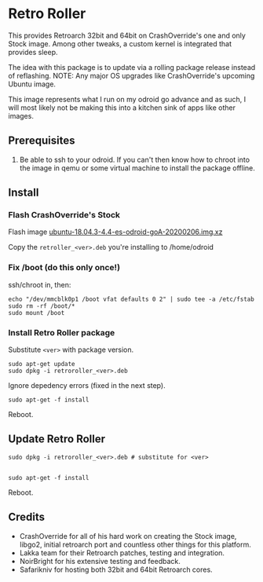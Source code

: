 # Retro Roller

This provides Retroarch 32bit and 64bit on CrashOverride's one and only Stock
image. Among other tweaks, a custom kernel is integrated that provides sleep.

The idea with this package is to update via a rolling package release instead
of reflashing. NOTE: Any major OS upgrades like CrashOverride's upcoming
Ubuntu image.

This image represents what I run on my odroid go advance and as such, I will
most likely not be making this into a kitchen sink of apps like other images.

## Prerequisites

1. Be able to ssh to your odroid. If you can't then know how to chroot into the
   image in qemu or some virtual machine to install the package offline.


## Install


### Flash CrashOverride's Stock

Flash image [ubuntu-18.04.3-4.4-es-odroid-goA-20200206.img.xz](https://wiki.odroid.com/odroid_go_advance/make_sd_card)

Copy the `retroller_<ver>.deb` you're installing to /home/odroid


### Fix /boot (do this only once!)

ssh/chroot in, then:

	echo "/dev/mmcblk0p1 /boot vfat defaults 0 2" | sudo tee -a /etc/fstab
	sudo rm -rf /boot/*
	sudo mount /boot


### Install Retro Roller package

Substitute `<ver>` with package version.

	sudo apt-get update
	sudo dpkg -i retroroller_<ver>.deb

Ignore depedency errors (fixed in the next step).

	sudo apt-get -f install

Reboot.


## Update Retro Roller

	sudo dpkg -i retroroller_<ver>.deb # substitute for <ver>


	sudo apt-get -f install

Reboot.


## Credits

- CrashOverride for all of his hard work on creating the Stock image, libgo2,
  initial retroarch port and countless other things for this platform.
- Lakka team for their Retroarch patches, testing and integration.
- NoirBright for his extensive testing and feedback.
- Safarikniv for hosting both 32bit and 64bit Retroarch cores.
